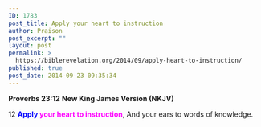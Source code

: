 ```yaml
---
ID: 1783
post_title: Apply your heart to instruction
author: Praison
post_excerpt: ""
layout: post
permalink: >
  https://biblerevelation.org/2014/09/apply-heart-to-instruction/
published: true
post_date: 2014-09-23 09:35:34
---
```

<strong>Proverbs 23:12</strong>
<strong> New King James Version (NKJV)</strong>

12 <span style="color: #ff00ff;"><strong><span style="color: #0000ff;">Apply</span> your heart to instruction</strong></span>,
And your ears to words of knowledge.